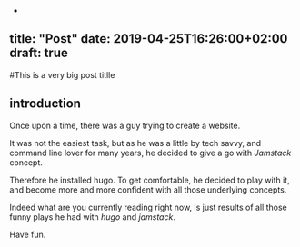 -
title: "Post"
date: 2019-04-25T16:26:00+02:00
draft: true
---

#This is a very big post titlle
## introduction

Once upon a time, there was a guy trying to create a website.

It was not the easiest task, but as he was a little by tech savvy, and command line lover for many years, he decided to give a go with *Jamstack* concept. 

Therefore he installed hugo. To get comfortable, he decided to play with it, and become more and more confident with all those underlying concepts. 

Indeed what are you currently reading right now, is just results of all those funny plays he had with *hugo* and *jamstack*. 

Have fun. 


